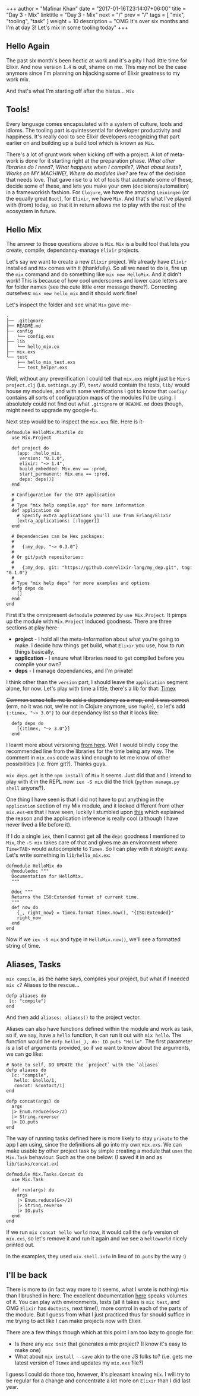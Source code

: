 +++
author = "Mafinar Khan"
date = "2017-01-16T23:14:07+06:00"
title = "Day 3 - Mix"
linktitle = "Day 3 - Mix"
next = "/"
prev = "/"
tags = [
    "mix",
    "tooling",
    "task"
]
weight = 10
description = "OMG It's over six months and I'm at day 3! Let's mix in some tooling today"
+++

## Hello Again
The past six month's been hectic at work and it's a pity I had little time for Elixir. And now version `1.4` is out, shame on me. 
This may not be the case anymore since I'm planning on hijacking some of Elixir greatness to my work mix.

And that's what I'm starting off after the hiatus... `Mix`

## Tools!
Every language comes encapsulated with a system of culture, tools and idioms. The tooling part is quintessential for developer productivity and happiness. It's really cool to see Elixir developers recognizing that part earlier on and building up a build tool which is known as `Mix`.

There's a lot of grunt work when kicking off with a project. A lot of meta-work is done for it starting right at the preparation phase. *What other libraries do I need?*, *What happens when I compile?*, *What about tests?*, *Works on MY MACHINE!*, *Where do modules live?* are few of the decision that needs love. That gave rise to a lot of tools that automate some of these, decide some of these, and lets you make your own (decisions/automation) in a frameworkish fashion. For `Clojure`, we have the amazing `Leiningen` (or the equally great `Boot`), for `Elixir`, we have `Mix`. And that's what I've played with (from) today, so that it in return allows *me* to play with the rest of the ecosystem in future.

## Hello Mix
The answer to those questions above is `Mix`. `Mix` is a build tool that lets you create, compile, dependancy-manage `Elixir` projects. 

Let's say we want to create a new `Elixir` project. We already have `Elixir` installed and `Mix` comes with it (thankfully). So all we need to do is, fire up the `mix` command and do something like `mix new HelloMix`. And it didn't work! This is because of how cool underscores and lower case letters are for folder names (see the cute little error message there?). Correcting ourselves: `mix new hello_mix` and it should work fine! 

Let's inspect the folder and see what `Mix` gave me-

```
.
├── .gitignore
├── README.md
├── config
│   └── config.exs
├── lib
│   └── hello_mix.ex
├── mix.exs
└── test
    ├── hello_mix_test.exs
    └── test_helper.exs
```

Well, without any preverification I could tell that `mix.exs` might just be `Mix`-s `project.clj` (i.e. `settings.py` :P), `test/` would contain the tests, `lib/` would house my modules, and with some verifications I got to know that `config/` contains all sorts of configuration maps of the modules I'd be using. I absolutely could not find out what `.gitignore` or `README.md` does though, might need to upgrade my google-fu.

Next step would be to inspect the `mix.exs` file. Here is it-

```
defmodule HelloMix.Mixfile do
  use Mix.Project

  def project do
    [app: :hello_mix,
     version: "0.1.0",
     elixir: "~> 1.4",
     build_embedded: Mix.env == :prod,
     start_permanent: Mix.env == :prod,
     deps: deps()]
  end

  # Configuration for the OTP application
  #
  # Type "mix help compile.app" for more information
  def application do
    # Specify extra applications you'll use from Erlang/Elixir
    [extra_applications: [:logger]]
  end

  # Dependencies can be Hex packages:
  #
  #   {:my_dep, "~> 0.3.0"}
  #
  # Or git/path repositories:
  #
  #   {:my_dep, git: "https://github.com/elixir-lang/my_dep.git", tag: "0.1.0"}
  #
  # Type "mix help deps" for more examples and options
  defp deps do
    []
  end
end
```

First it's the omnipresent `defmodule` *powered by* `use Mix.Project`. It pimps up the module with `Mix.Project` induced goodness. There are three sections at play here-

* **project** - I hold all the meta-information about what you're going to make. I decide how things get build, what `Elixir` you use, how to run things basically.
* **application** - I ensure what libraries need to get compiled before you compile your own?
* **deps** - I manage dependancies, and I'm private!

I think other than the `version` part, I should leave the `application` segment alone, for now. Let's play with time a little, there's a lib for that: [Timex](https://github.com/bitwalker/timex)

~~Common sense tells me to add a dependancy as a map, and it was correct~~ (erm, no it was not, we're not in Clojure anymore, use `Tuple`), so let's add `{:timex, "~> 3.0"}` to our dependancy list so that it looks like:

```
  defp deps do
    [{:timex, "~> 3.0"}]
  end
```

I learnt more about versioning [from here](https://hexdocs.pm/elixir/Version.html). Well I would blindly copy the recommended line from the libraries for the time being any way. The comment in `mix.exs` code was kind enough to let me know of other possibilities (i.e. from git?). Thanks guys.

`mix deps.get` is the `npm install` of `Mix` it seems. Just did that and I intend to play with it in the REPL now. `iex -S mix` did the trick (`python manage.py shell` anyone?).

One thing I have seen is that I did not have to put anything in the `application` section of my Mix module, and it looked different from other `mix.exs`-es that I have seen, luckily I stumbled upon [this](https://sergiotapia.me/application-inference-in-elixir-1-4-ae9e43e90301#.mu8plww6p) which explained the reason and the application inference is really cool (although I have never lived a life before it). 

If I do a single `iex`, then I cannot get all the `deps` goodness I mentioned to `Mix`, the `-S mix` takes care of that and gives me an environment where `Time<TAB>` would autocomplete to `Timex`. So I can play with it straight away. Let's write something in `lib/hello_mix.ex`:

```
defmodule HelloMix do
  @moduledoc """
  Documentation for HelloMix.
  """

  @doc """
  Returns the ISO:Extended format of current time.
  """
  def now do
    {_, right_now} = Timex.format Timex.now(), "{ISO:Extended}"
    right_now
  end
end
```

Now if we `iex -S mix` and type in `HelloMix.now()`, we'll see a formatted string of time.

## Aliases, Tasks

`mix compile`, as the name says, compiles your project, but what if I needed `mix c`? Aliases to the rescue...

```
defp aliases do
 [c: "compile"]
end
```

And then add `aliases: aliases()` to the project vector.

Aliases can also have functions defined within the module and work as task, so if, we say, have a `hello` function, it can run it out with `mix hello`. The function would be `defp hello(_), do: IO.puts "Hello"`. The first parameter is a list of arguments provided, so if we want to know about the arguments, we can go like:

```
# Note to self, DO UPDATE the `project` with the `aliases`
defp aliases do
  [c: "compile",
   hello: &hello/1,
   concat: &contact/1]
end

defp concat(args) do
  args 
  |> Enum.reduce(&<>/2)
  |> String.reverser
  |> IO.puts
end
```

The way of running tasks defined here is more likely to stay `private` to the app I am using, since the definitions all go into my own `mix.exs`. We can make usable by other project task by simple creating a module that `uses` the `Mix.Task` behaviour. Such as the one below: (I saved it in and as `lib/tasks/concat.ex`)

```
defmodule Mix.Tasks.Concat do
  use Mix.Task

  def run(args) do
    args 
    |> Enum.reduce(&<>/2)
    |> String.reverse
    |> IO.puts
  end
end
```

If we run `mix concat hello world` now, it would call the `defp` version of `mix.exs`, so let's remove it and run it again and we see a `helloworld` nicely printed out.

In the examples, they used `mix.shell.info` in lieu of `IO.puts` by the way :)

## I'll be back

There is more to (in fact way more to it seems, what I wrote is nothing) `Mix` than I brushed in here. The excellent documentation [here](https://hexdocs.pm/mix/Mix.html) speaks volumes of it. You can play with environments, tests (all it takes is `mix test`, and OMG `Elixir` has `doctests`, next time!), more control in each of the parts of the module. But I guess from what I just practiced thus far should suffice in me trying to act like I can make projects now with Elixir. 

There are a few things though which at this point I am too lazy to google for:

* Is there any `mix init` that generates a mix project? (I know it's easy to make one)
* What about `mix install --save` akin to the one JS folks to? (i.e. gets me latest version of `Timex` and updates my `mix.exs` file?)

I guess I could do those too, however, it's pleasant knowing `Mix`. I will try to be regular for a change and concentrate a lot more on `Elixir` than I did last year.












